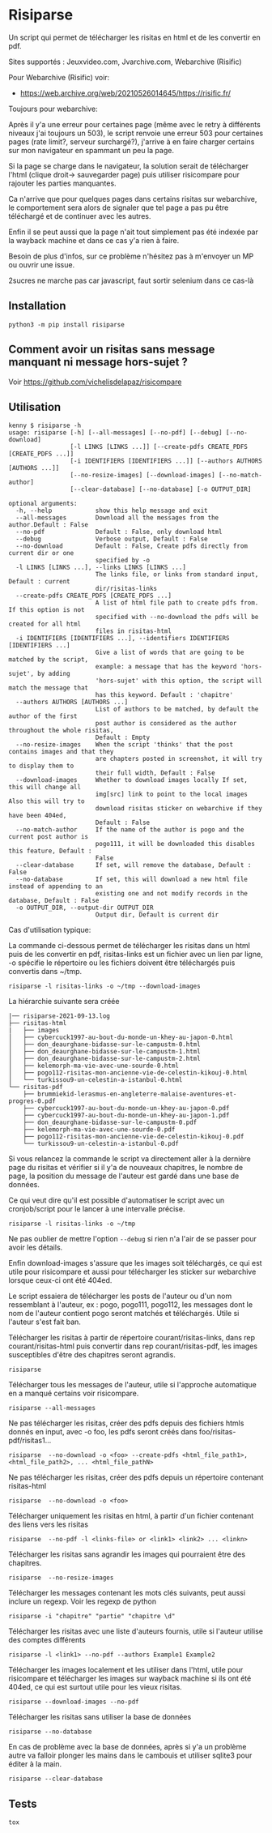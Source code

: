 # Risiparse

Un script qui permet de télécharger les risitas en html et de les convertir en pdf.

Sites supportés : Jeuxvideo.com, Jvarchive.com, Webarchive (Risific)

Pour Webarchive (Risific) voir:

- https://web.archive.org/web/20210526014645/https://risific.fr/

Toujours pour webarchive:

Après il y'a une erreur pour certaines page (même avec le retry à différents niveaux j'ai toujours un 503),
le script renvoie une erreur 503 pour certaines pages (rate limit?, serveur surchargé?), j'arrive à 
en faire charger certains sur mon navigateur en spammant un peu la page.

Si la page se charge dans le navigateur, la solution serait de télécharger l'html (clique droit-> sauvegarder page)
puis utiliser risicompare pour rajouter les parties manquantes.

Ca n'arrive que pour quelques pages dans certains risitas sur webarchive, le comportement sera alors de
signaler que tel page a pas pu être téléchargé et de continuer avec les autres.

Enfin il se peut aussi que la page n'ait tout simplement pas été indexée par la wayback machine et dans ce
cas y'a rien à faire.

Besoin de plus d'infos, sur ce problème n'hésitez pas à m'envoyer un MP ou ouvrir une issue.

2sucres ne marche pas car javascript, faut sortir selenium dans ce cas-là

## Installation

```
python3 -m pip install risiparse
```

## Comment avoir un risitas sans message manquant ni message hors-sujet ?

Voir https://github.com/vichelisdelapaz/risicompare

## Utilisation

```
kenny $ risiparse -h
usage: risiparse [-h] [--all-messages] [--no-pdf] [--debug] [--no-download]
                 [-l LINKS [LINKS ...]] [--create-pdfs CREATE_PDFS [CREATE_PDFS ...]]
                 [-i IDENTIFIERS [IDENTIFIERS ...]] [--authors AUTHORS [AUTHORS ...]]
                 [--no-resize-images] [--download-images] [--no-match-author]
                 [--clear-database] [--no-database] [-o OUTPUT_DIR]

optional arguments:
  -h, --help            show this help message and exit
  --all-messages        Download all the messages from the author.Default : False
  --no-pdf              Default : False, only download html
  --debug               Verbose output, Default : False
  --no-download         Default : False, Create pdfs directly from current dir or one
                        specified by -o
  -l LINKS [LINKS ...], --links LINKS [LINKS ...]
                        The links file, or links from standard input, Default : current
                        dir/risitas-links
  --create-pdfs CREATE_PDFS [CREATE_PDFS ...]
                        A list of html file path to create pdfs from. If this option is not
                        specified with --no-download the pdfs will be created for all html
                        files in risitas-html
  -i IDENTIFIERS [IDENTIFIERS ...], --identifiers IDENTIFIERS [IDENTIFIERS ...]
                        Give a list of words that are going to be matched by the script,
                        example: a message that has the keyword 'hors-sujet', by adding
                        'hors-sujet' with this option, the script will match the message that
                        has this keyword. Default : 'chapitre'
  --authors AUTHORS [AUTHORS ...]
                        List of authors to be matched, by default the author of the first
                        post author is considered as the author throughout the whole risitas,
                        Default : Empty
  --no-resize-images    When the script 'thinks' that the post contains images and that they
                        are chapters posted in screenshot, it will try to display them to
                        their full width, Default : False
  --download-images     Whether to download images locally If set, this will change all
                        img[src] link to point to the local images Also this will try to
                        download risitas sticker on webarchive if they have been 404ed,
                        Default : False
  --no-match-author     If the name of the author is pogo and the current post author is
                        pogo111, it will be downloaded this disables this feature, Default :
                        False
  --clear-database      If set, will remove the database, Default : False
  --no-database         If set, this will download a new html file instead of appending to an
                        existing one and not modify records in the database, Default : False
  -o OUTPUT_DIR, --output-dir OUTPUT_DIR
                        Output dir, Default is current dir
```


Cas d'utilisation typique:

La commande ci-dessous permet de télécharger les risitas dans un html puis de les convertir en pdf,
risitas-links est un fichier avec un lien par ligne, -o spécifie le répertoire ou les fichiers doivent
être téléchargés puis convertis dans ~/tmp.

```
risiparse -l risitas-links -o ~/tmp --download-images
```

La hiérarchie suivante sera créée

```
|── risiparse-2021-09-13.log
├── risitas-html
|   ├── images
│   ├── cybercuck1997-au-bout-du-monde-un-khey-au-japon-0.html
│   ├── don_deaurghane-bidasse-sur-le-campustm-0.html
│   ├── don_deaurghane-bidasse-sur-le-campustm-1.html
│   ├── don_deaurghane-bidasse-sur-le-campustm-2.html
│   ├── kelemorph-ma-vie-avec-une-sourde-0.html
│   ├── pogo112-risitas-mon-ancienne-vie-de-celestin-kikouj-0.html
│   └── turkissou9-un-celestin-a-istanbul-0.html
└── risitas-pdf
    ├── brummiekid-lerasmus-en-angleterre-malaise-aventures-et-progres-0.pdf
    ├── cybercuck1997-au-bout-du-monde-un-khey-au-japon-0.pdf
    ├── cybercuck1997-au-bout-du-monde-un-khey-au-japon-1.pdf
    ├── don_deaurghane-bidasse-sur-le-campustm-0.pdf
    ├── kelemorph-ma-vie-avec-une-sourde-0.pdf
    ├── pogo112-risitas-mon-ancienne-vie-de-celestin-kikouj-0.pdf
    └── turkissou9-un-celestin-a-istanbul-0.pdf
```

Si vous relancez la commande le script va directement aller à la dernière page du risitas et vérifier
si il y'a de nouveaux chapitres, le nombre de page, la position du message de l'auteur est gardé 
dans une base de données.

Ce qui veut dire qu'il est possible d'automatiser le script avec un cronjob/script pour le lancer
à une intervalle précise.

```
risiparse -l risitas-links -o ~/tmp
```

Ne pas oublier de mettre l'option `--debug` si rien n'a l'air de se passer pour avoir les détails.

Enfin download-images s'assure que les images soit téléchargés, ce qui est utile pour risicompare et aussi
pour télécharger les sticker sur webarchive lorsque ceux-ci ont été 404ed.

Le script essaiera de télécharger les posts de l'auteur ou d'un nom ressemblant à l'auteur, ex : pogo, pogo111, pogo112, les messages dont le nom de l'auteur contient pogo seront matchés et téléchargés. Utile si l'auteur s'est fait ban.

Télécharger les risitas à partir de répertoire courant/risitas-links, dans rep courant/risitas-html puis convertir dans rep courant/risitas-pdf, les images susceptibles d'être des chapitres seront agrandis.

```
risiparse
```

Télécharger tous les messages de l'auteur, utile si l'approche automatique en a manqué certains
voir risicompare.

```
risiparse --all-messages
```

Ne pas télécharger les risitas, créer des pdfs depuis des fichiers htmls donnés en input, avec -o
foo, les pdfs seront créés dans foo/risitas-pdf/risitas1...

```
risiparse  --no-download -o <foo> --create-pdfs <html_file_path1>,<html_file_path2>, ... <html_file_pathN>
```

Ne pas télécharger les risitas, créer des pdfs depuis un répertoire contenant risitas-html

```
risiparse  --no-download -o <foo>
```

Télécharger uniquement les risitas en html, à partir d'un fichier contenant des liens vers les risitas

```
risiparse  --no-pdf -l <links-file> or <link1> <link2> ... <linkn>
```

Télécharger les risitas sans agrandir les images qui pourraient être des chapitres.

```
risiparse  --no-resize-images
```

Télécharger les messages contenant les mots clés suivants,
peut aussi inclure un regexp. Voir les regexp de python

```
risiparse -i "chapitre" "partie" "chapitre \d"
```

Télécharger les risitas avec une liste d'auteurs fournis, utile si l'auteur utilise des comptes
différents

```
risiparse -l <link1> --no-pdf --authors Example1 Example2
```

Télécharger les images localement et les utiliser dans l'html, utile pour risicompare
et télécharger les images sur wayback machine si ils ont été 404ed, ce qui est surtout
utile pour les vieux risitas.

```
risiparse --download-images --no-pdf
```

Télécharger les risitas sans utiliser la base de données

```
risiparse --no-database
```

En cas de problème avec la base de données, après si y'a un problème autre va falloir
plonger les mains dans le cambouis et utiliser sqlite3 pour éditer à la main.

```
risiparse --clear-database
```

## Tests

```
tox
```
